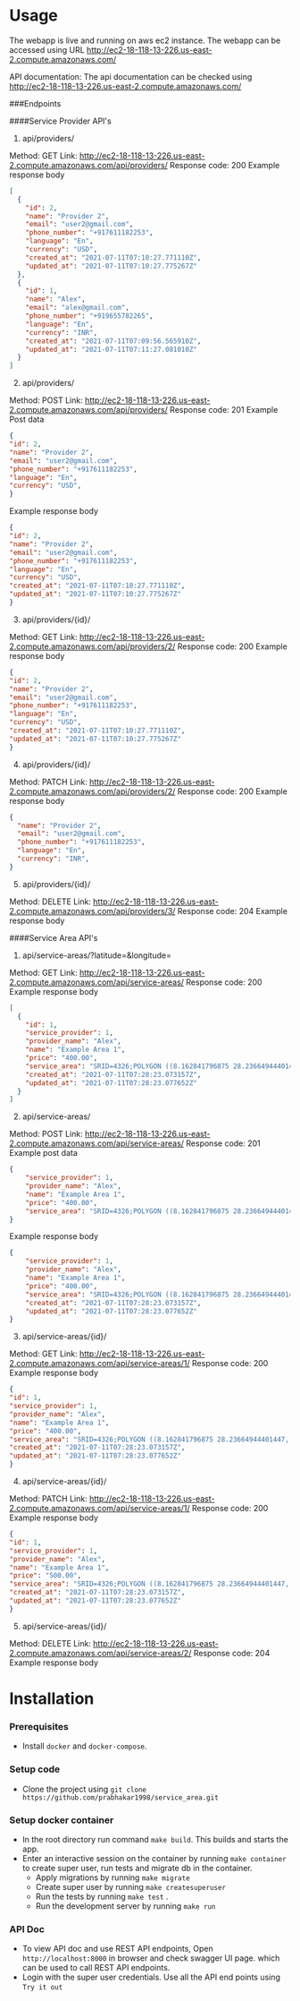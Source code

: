 
# Usage

The webapp is live and running on aws ec2 instance.
The webapp can be accessed using URL http://ec2-18-118-13-226.us-east-2.compute.amazonaws.com/

API documentation: 
     The api documentation can be checked using  http://ec2-18-118-13-226.us-east-2.compute.amazonaws.com/


###Endpoints

####Service Provider API's

1. api/providers/

Method: GET
Link: http://ec2-18-118-13-226.us-east-2.compute.amazonaws.com/api/providers/
Response code: 200
Example response body
```json
[
  {
    "id": 2,
    "name": "Provider 2",
    "email": "user2@gmail.com",
    "phone_number": "+917611182253",
    "language": "En",
    "currency": "USD",
    "created_at": "2021-07-11T07:10:27.771110Z",
    "updated_at": "2021-07-11T07:10:27.775267Z"
  },
  {
    "id": 1,
    "name": "Alex",
    "email": "alex@gmail.com",
    "phone_number": "+919655782265",
    "language": "En",
    "currency": "INR",
    "created_at": "2021-07-11T07:09:56.565910Z",
    "updated_at": "2021-07-11T07:11:27.081010Z"
  }
]
```

2. api/providers/

Method: POST
Link: http://ec2-18-118-13-226.us-east-2.compute.amazonaws.com/api/providers/
Response code: 201
Example Post data
```json
{
"id": 2,
"name": "Provider 2",
"email": "user2@gmail.com",
"phone_number": "+917611182253",
"language": "En",
"currency": "USD",
}
```
Example response body
```json
{
"id": 2,
"name": "Provider 2",
"email": "user2@gmail.com",
"phone_number": "+917611182253",
"language": "En",
"currency": "USD",
"created_at": "2021-07-11T07:10:27.771110Z",
"updated_at": "2021-07-11T07:10:27.775267Z"
}
```

3. api/providers/{id}/

Method: GET
Link: http://ec2-18-118-13-226.us-east-2.compute.amazonaws.com/api/providers/2/
Response code: 200
Example response body
```json
{
"id": 2,
"name": "Provider 2",
"email": "user2@gmail.com",
"phone_number": "+917611182253",
"language": "En",
"currency": "USD",
"created_at": "2021-07-11T07:10:27.771110Z",
"updated_at": "2021-07-11T07:10:27.775267Z"
}
```

4. api/providers/{id}/

Method: PATCH
Link: http://ec2-18-118-13-226.us-east-2.compute.amazonaws.com/api/providers/2/
Response code: 200
Example response body
```json
{
  "name": "Provider 2",
  "email": "user2@gmail.com",
  "phone_number": "+917611182253",
  "language": "En",
  "currency": "INR",
}
```

5. api/providers/{id}/

Method: DELETE
Link: http://ec2-18-118-13-226.us-east-2.compute.amazonaws.com/api/providers/3/
Response code: 204
Example response body

####Service Area API's

1. api/service-areas/?latitude=<float>&longitude=<float>

Method: GET
Link: http://ec2-18-118-13-226.us-east-2.compute.amazonaws.com/api/service-areas/
Response code: 200
Example response body
```json
[
  {
    "id": 1,
    "service_provider": 1,
    "provider_name": "Alex",
    "name": "Example Area 1",
    "price": "400.00",
    "service_area": "SRID=4326;POLYGON ((8.162841796875 28.23664944401447, 8.206787109375 28.30438068296278, 7.086181640625 24.0765591202954, 11.18408203125 24.09661861127878, 11.62353515625 27.91676664124907, 8.162841796875 28.23664944401447))",
    "created_at": "2021-07-11T07:28:23.073157Z",
    "updated_at": "2021-07-11T07:28:23.077652Z"
  }
]

```

2. api/service-areas/

Method: POST
Link: http://ec2-18-118-13-226.us-east-2.compute.amazonaws.com/api/service-areas/
Response code: 201
Example post data
```json
{
    "service_provider": 1,
    "provider_name": "Alex",
    "name": "Example Area 1",
    "price": "400.00",
    "service_area": "SRID=4326;POLYGON ((8.162841796875 28.23664944401447, 8.206787109375 28.30438068296278, 7.086181640625 24.0765591202954, 11.18408203125 24.09661861127878, 11.62353515625 27.91676664124907, 8.162841796875 28.23664944401447))",
}
```

Example response body
```json
{
    "service_provider": 1,
    "provider_name": "Alex",
    "name": "Example Area 1",
    "price": "400.00",
    "service_area": "SRID=4326;POLYGON ((8.162841796875 28.23664944401447, 8.206787109375 28.30438068296278, 7.086181640625 24.0765591202954, 11.18408203125 24.09661861127878, 11.62353515625 27.91676664124907, 8.162841796875 28.23664944401447))",
    "created_at": "2021-07-11T07:28:23.073157Z",
    "updated_at": "2021-07-11T07:28:23.077652Z"
}
```

3. api/service-areas/{id}/

Method: GET
Link: http://ec2-18-118-13-226.us-east-2.compute.amazonaws.com/api/service-areas/1/
Response code: 200
Example response body
```json
{
"id": 1,
"service_provider": 1,
"provider_name": "Alex",
"name": "Example Area 1",
"price": "400.00",
"service_area": "SRID=4326;POLYGON ((8.162841796875 28.23664944401447, 8.206787109375 28.30438068296278, 7.086181640625 24.0765591202954, 11.18408203125 24.09661861127878, 11.62353515625 27.91676664124907, 8.162841796875 28.23664944401447))",
"created_at": "2021-07-11T07:28:23.073157Z",
"updated_at": "2021-07-11T07:28:23.077652Z"
}
```

4. api/service-areas/{id}/

Method: PATCH
Link: http://ec2-18-118-13-226.us-east-2.compute.amazonaws.com/api/service-areas/1/
Response code: 200
Example response body
```json
{
"id": 1,
"service_provider": 1,
"provider_name": "Alex",
"name": "Example Area 1",
"price": "500.00",
"service_area": "SRID=4326;POLYGON ((8.162841796875 28.23664944401447, 8.206787109375 28.30438068296278, 7.086181640625 24.0765591202954, 11.18408203125 24.09661861127878, 11.62353515625 27.91676664124907, 8.162841796875 28.23664944401447))",
"created_at": "2021-07-11T07:28:23.073157Z",
"updated_at": "2021-07-11T07:28:23.077652Z"
}
```

5. api/service-areas/{id}/

Method: DELETE
Link: http://ec2-18-118-13-226.us-east-2.compute.amazonaws.com/api/service-areas/2/
Response code: 204
Example response body


# Installation
### Prerequisites
- Install `docker` and `docker-compose`.
### Setup code
- Clone the project using 
	```git clone https://github.com/prabhakar1998/service_area.git```
### Setup docker container
- In the root directory run command `make build`. This builds and starts the app.
- Enter an interactive session on the container  by running `make container` to create super user, run tests and migrate db in the container.
     - Apply migrations  by running `make migrate`
     - Create super user by running `make createsuperuser`
     - Run the tests by running `make test` .
     - Run the development server by running `make run` 
### API Doc 
- To view API doc and use REST API endpoints, Open `http://localhost:8000` in browser and 
   check swagger UI page.
  which can be used to  call REST API endpoints.
- Login with the super user credentials. Use all the API end points using `Try it out`
